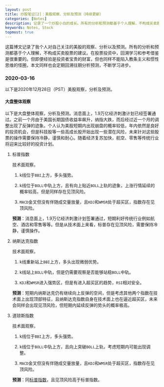 ```yaml
---
layout: post
title: 炒股笔记[2]：美股观察、分析及预测（持续更新）
categories: [Notes]
description: 记录了一个炒股小白的成长。所有的分析和预测都基于个人理解，不构成买卖股票的建议，参考借鉴、回溯学习是最重要的。
keywords: Notes, Stock
topmost: true
---
```


这篇博文记录了我个人对自己关注的美股的观察、分析以及预测。所有的分析和预测都基于个人理解，不构成买卖股票的建议。在股票投资中，回溯学习和参考借鉴是很重要的。但即便经验是投资者宝贵的财富，但也同样不能陷入教条主义和惯性思维的怪圈，本文同样也会定期回溯往期分析预测，不断学习进步。

### 2020-03-16

以下是2020年12月28日（PST）美股观察，分析及预测。

#### 大盘整体观察

以下是大盘整体观察，分析及预测。消息面上，1.9万亿经济刺激计划已经签署通过。之前一个月由于美国长期国债收益率飙升，纳指大跌，而后经过近一个月的调整出现了反弹的迹象。个人认为美股短期内出现崩盘的概率较低，年内依然是良好的投资机会，但是科技股等一些高成长股开始出现一些潜在风险，未来针对这些股票的操作需要保持冷静，谨慎和耐心。随着经济复苏加快，航空、零售等传统行业将迎来比较好的投资计划。

1. 标普指数<span id="spx-03-16"></span>

    技术面观察，
    1. k线位于`BBI`上方，多头强势。

    2. k线位于`BOLL`中轨上方，且有向上贴近`BOLL`上轨的迹象，上涨行情延续的概率较高，但是同样存在见顶风险。

    4. `MACD`金叉但没有伴随成交量放量，且`KDJ`和`WMSR`处于超买区，指数存在见顶风险。

    **预测**：消息面上，1.9万亿经济刺激计划签署通过，短期利好传统行业例如航空、酒店和零售等等。但是从技术面上来看，标普存在见顶风险，需要保持冷静，谨慎操作。

2. 纳斯达克指数<span id="nasdaq-03-16"></span>

    技术面观察，
    1. k线重新站上`BBI`上方，多头出现微弱优势。

    2. k线站上`BOLL`中轨，但是仍需要观察是否能够站稳`BOLL`中轨。

    3. `KDJ`和`WMSR`进入强势区，但是有进入超买区的趋势，`RSI`相对安全。

    **预测**：短期内纳斯达克仍有继续向上反弹的空间，但是考虑其他两个指数在技术面上出现顶部特征，且纳斯达克指数自身在技术面上也在逼近超买区，未来会同样会出现见顶风险，但短期内延续反弹的势头的概率极高。

3. 道琼斯指数<span id="dow-03-16"></span>

    技术面观察，
    1. k线位于`BBI`上方，多头强势。

    2. k线位于`BOLL`中轨上方，且向上突破`BOLL`上轨，考虑短期内可能出现调整。

    4. `MACD`金叉但没有伴随成交量放量，且`KDJ`和`WMSR`处于超买区，指数存在见顶风险。

    **预测**：同[标普指数](#id=spx-03-16)，且见顶风险高于标普指数。
    
